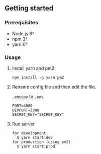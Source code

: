 ## Getting started

### Prerequisites

- Node.js 6^
- npm 3^
- yarn 0^

### Usage

1. Install yarn and pm2

    ```
    npm install -g yarn pm2
    ```
2. Rename config file and then edit the file.

    `.envcpy` to `.env`
    ```
    PORT=4000
    DEVPORT=3000
    SECRET_KEY="SECRET_KEY"
    ```
    
3. Run server
    ```
    for development
      $ yarn start:dev
    for production (using pm2)
      $ yarn start:prod
    ```
    